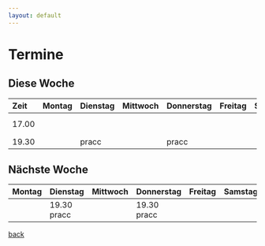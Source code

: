 ```yaml
---
layout: default
---
```


# [](#header-1)Termine

## [](#header-2)Diese Woche

| Zeit | Montag       | Dienstag     | Mittwoch     | Donnerstag   | Freitag      | Samstag      | Sonntag      |
|:-----|:-------------|:-------------|:-------------|:-------------|:-------------|:-------------|:-------------|
|17.00 |              |              |              |              |              |              | 99dmg DEVILSKULL |
|19.30 |              | pracc        |              |       pracc  |              |              | 99dmg dsyd |


## [](#header-2)Nächste Woche

| Montag       | Dienstag     | Mittwoch     | Donnerstag   | Freitag      | Samstag      | Sonntag      |
|:-------------|:-------------|:-------------|:-------------|:-------------|:-------------|:-------------|
|              | 19.30 pracc  |              | 19.30 pracc  |              |              | 19.30 pracc  |

[back](./)
